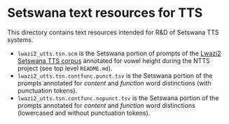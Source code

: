 Setswana text resources for TTS
===============================

This directory contains text resources intended for R&D of Setswana TTS systems.

 - `lwazi2_utts.tsn.scm` is the Setswana portion of prompts of the [Lwazi2 Setswana TTS corpus][rma:tsn] annotated for vowel height during the NTTS project (see top level `README.md`).
 - `lwazi2_utts.tsn.contfunc.punct.tsv` is the Setswana portion of the prompts annotated for _content_ and _function_ word distinctions (with punctuation tokens).
 - `lwazi2_utts.tsn.contfunc.nopunct.tsv` is the Setswana portion of the prompts annotated for _content_ and _function_ word distinctions (lowercased and without punctuation tokens).

[rma:tsn]: http://rma.nwu.ac.za/index.php/lwazi2-tn-tts-corpus.html
